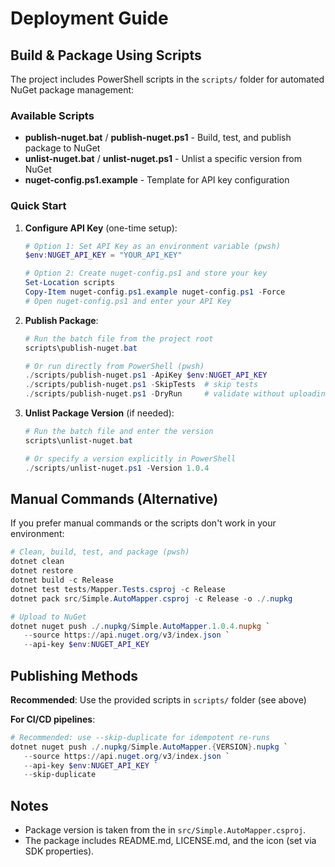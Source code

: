 # Deployment Guide

## Build & Package Using Scripts

The project includes PowerShell scripts in the `scripts/` folder for automated NuGet package management:

### Available Scripts
- **publish-nuget.bat** / **publish-nuget.ps1** - Build, test, and publish package to NuGet
- **unlist-nuget.bat** / **unlist-nuget.ps1** - Unlist a specific version from NuGet
- **nuget-config.ps1.example** - Template for API key configuration

### Quick Start

1. **Configure API Key** (one-time setup):
   ```powershell
   # Option 1: Set API Key as an environment variable (pwsh)
   $env:NUGET_API_KEY = "YOUR_API_KEY"

   # Option 2: Create nuget-config.ps1 and store your key
   Set-Location scripts
   Copy-Item nuget-config.ps1.example nuget-config.ps1 -Force
   # Open nuget-config.ps1 and enter your API Key
   ```

2. **Publish Package**:
   ```powershell
   # Run the batch file from the project root
   scripts\publish-nuget.bat

   # Or run directly from PowerShell (pwsh)
   ./scripts/publish-nuget.ps1 -ApiKey $env:NUGET_API_KEY
   ./scripts/publish-nuget.ps1 -SkipTests  # skip tests
   ./scripts/publish-nuget.ps1 -DryRun     # validate without uploading
   ```

3. **Unlist Package Version** (if needed):
   ```powershell
   # Run the batch file and enter the version
   scripts\unlist-nuget.bat

   # Or specify a version explicitly in PowerShell
   ./scripts/unlist-nuget.ps1 -Version 1.0.4
   ```

## Manual Commands (Alternative)

If you prefer manual commands or the scripts don't work in your environment:

```powershell
# Clean, build, test, and package (pwsh)
dotnet clean
dotnet restore
dotnet build -c Release
dotnet test tests/Mapper.Tests.csproj -c Release
dotnet pack src/Simple.AutoMapper.csproj -c Release -o ./.nupkg

# Upload to NuGet
dotnet nuget push ./.nupkg/Simple.AutoMapper.1.0.4.nupkg `
   --source https://api.nuget.org/v3/index.json `
   --api-key $env:NUGET_API_KEY
```

## Publishing Methods

**Recommended**: Use the provided scripts in `scripts/` folder (see above)

**For CI/CD pipelines**:
```powershell
# Recommended: use --skip-duplicate for idempotent re-runs
dotnet nuget push ./.nupkg/Simple.AutoMapper.{VERSION}.nupkg `
   --source https://api.nuget.org/v3/index.json `
   --api-key $env:NUGET_API_KEY `
   --skip-duplicate
```

## Notes

- Package version is taken from the <Version> in `src/Simple.AutoMapper.csproj`.
- The package includes README.md, LICENSE.md, and the icon (set via SDK properties).

